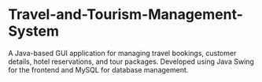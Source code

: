 # Travel-and-Tourism-Management-System
A Java-based GUI application for managing travel bookings, customer details, hotel reservations, and tour packages. Developed using Java Swing for the frontend and MySQL for database management.
